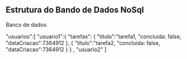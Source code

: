 ## Estrutura do Bando de Dados NoSql

Banco de dados

"usuarios":[
    "usuario1":{
        "tarefas":
        {
            "titulo":"tarefa1,
            "concluida: false,
            "dataCriacao":7364912
        },
        {
            "titulo":"tarefa2,
            "concluida: false,
            "dataCriacao":7364912
        }
    }
    ,
    "usuario2"
]